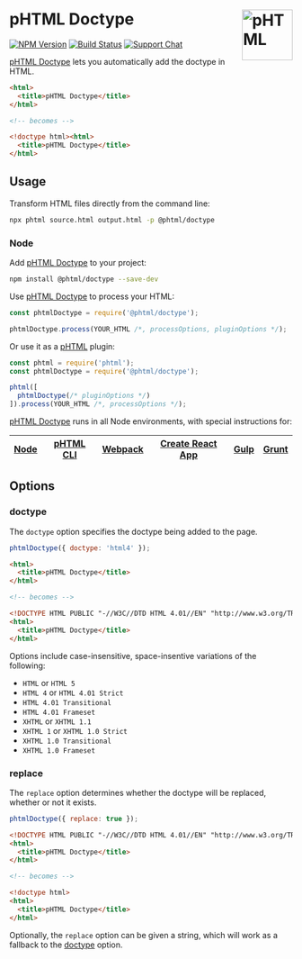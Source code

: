 # pHTML Doctype [<img src="https://phtmlorg.github.io/phtml/logo.svg" alt="pHTML" width="90" height="90" align="right">][phtml]

[![NPM Version][npm-img]][npm-url]
[![Build Status][cli-img]][cli-url]
[![Support Chat][git-img]][git-url]

[pHTML Doctype] lets you automatically add the doctype in HTML.

```html
<html>
  <title>pHTML Doctype</title>
</html>

<!-- becomes -->

<!doctype html><html>
  <title>pHTML Doctype</title>
</html>
```

## Usage

Transform HTML files directly from the command line:

```bash
npx phtml source.html output.html -p @phtml/doctype
```

### Node

Add [pHTML Doctype] to your project:

```bash
npm install @phtml/doctype --save-dev
```

Use [pHTML Doctype] to process your HTML:

```js
const phtmlDoctype = require('@phtml/doctype');

phtmlDoctype.process(YOUR_HTML /*, processOptions, pluginOptions */);
```

Or use it as a [pHTML] plugin:

```js
const phtml = require('phtml');
const phtmlDoctype = require('@phtml/doctype');

phtml([
  phtmlDoctype(/* pluginOptions */)
]).process(YOUR_HTML /*, processOptions */);
```

[pHTML Doctype] runs in all Node environments, with special instructions for:

| [Node](INSTALL.md#node) | [pHTML CLI](INSTALL.md#phtml-cli) | [Webpack](INSTALL.md#webpack) | [Create React App](INSTALL.md#create-react-app) | [Gulp](INSTALL.md#gulp) | [Grunt](INSTALL.md#grunt) |
| --- | --- | --- | --- | --- | --- |

## Options

### doctype

The `doctype` option specifies the doctype being added to the page.

```js
phtmlDoctype({ doctype: 'html4' });
```

```html
<html>
  <title>pHTML Doctype</title>
</html>

<!-- becomes -->

<!DOCTYPE HTML PUBLIC "-//W3C//DTD HTML 4.01//EN" "http://www.w3.org/TR/html4/strict.dtd">
<html>
  <title>pHTML Doctype</title>
</html>
```

Options include case-insensitive, space-insentive variations of the following:

- `HTML` or `HTML 5`
- `HTML 4` or `HTML 4.01 Strict`
- `HTML 4.01 Transitional`
- `HTML 4.01 Frameset`
- `XHTML` or `XHTML 1.1`
- `XHTML 1` or `XHTML 1.0 Strict`
- `XHTML 1.0 Transitional`
- `XHTML 1.0 Frameset`

### replace

The `replace` option determines whether the doctype will be replaced, whether
or not it exists.

```js
phtmlDoctype({ replace: true });
```

```html
<!DOCTYPE HTML PUBLIC "-//W3C//DTD HTML 4.01//EN" "http://www.w3.org/TR/html4/strict.dtd">
<html>
  <title>pHTML Doctype</title>
</html>

<!-- becomes -->

<!doctype html>
<html>
  <title>pHTML Doctype</title>
</html>
```

Optionally, the `replace` option can be given a string, which will work as a
fallback to the [doctype](#doctype) option.

[cli-img]: https://img.shields.io/travis/phtmlorg/phtml-doctype.svg
[cli-url]: https://travis-ci.org/phtmlorg/phtml-doctype
[git-img]: https://img.shields.io/badge/support-chat-blue.svg
[git-url]: https://gitter.im/phtmlorg/phtml
[npm-img]: https://img.shields.io/npm/v/@phtml/doctype.svg
[npm-url]: https://www.npmjs.com/package/@phtml/doctype

[pHTML]: https://github.com/phtmlorg/phtml
[pHTML Doctype]: https://github.com/phtmlorg/phtml-doctype
